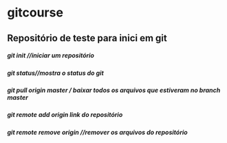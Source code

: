 # gitcourse
## Repositório de teste para inici em git
##### git init //iniciar um repositório
##### git status//mostra o status do git
##### git pull origin master / baixar todos os arquivos que estiveram no branch master
##### git remote add origin link do repositório
##### git remote remove origin //remover os arquivos do repositório
